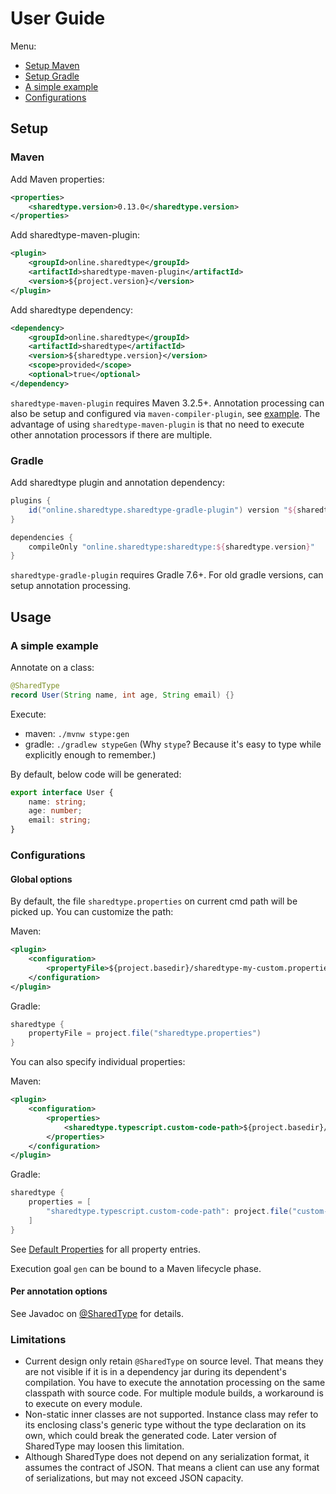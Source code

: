 # User Guide
Menu:
* [Setup Maven](#Maven)
* [Setup Gradle](#Gradle)
* [A simple example](#A-simple-example)
* [Configurations](#Configurations)

## Setup
### Maven

Add Maven properties:
```xml
<properties>
    <sharedtype.version>0.13.0</sharedtype.version>
</properties>
```

Add sharedtype-maven-plugin:
```xml
<plugin>
    <groupId>online.sharedtype</groupId>
    <artifactId>sharedtype-maven-plugin</artifactId>
    <version>${project.version}</version>
</plugin>
```

Add sharedtype dependency:
```xml
<dependency>
    <groupId>online.sharedtype</groupId>
    <artifactId>sharedtype</artifactId>
    <version>${sharedtype.version}</version>
    <scope>provided</scope>
    <optional>true</optional>
</dependency>
```

`sharedtype-maven-plugin` requires Maven 3.2.5+.
Annotation processing can also be setup and configured via `maven-compiler-plugin`, see [example](../it/pom.xml).
The advantage of using `sharedtype-maven-plugin` is that no need to execute other annotation processors if there are multiple.

### Gradle
Add sharedtype plugin and annotation dependency:
```groovy
plugins {
    id("online.sharedtype.sharedtype-gradle-plugin") version "${sharedtype.version}"
}

dependencies {
    compileOnly "online.sharedtype:sharedtype:${sharedtype.version}"
}
```

`sharedtype-gradle-plugin` requires Gradle 7.6+. For old gradle versions, can setup annotation processing.
## Usage

### A simple example
Annotate on a class:
```java
@SharedType
record User(String name, int age, String email) {}
```

Execute:
* maven: `./mvnw stype:gen`
* gradle: `./gradlew stypeGen`
(Why `stype`? Because it's easy to type while explicitly enough to remember.)

By default, below code will be generated:
```typescript
export interface User {
    name: string;
    age: number;
    email: string;
}
```

### Configurations

#### Global options
By default, the file `sharedtype.properties` on current cmd path will be picked up.
You can customize the path:

Maven:
```xml
<plugin>
    <configuration>
        <propertyFile>${project.basedir}/sharedtype-my-custom.properties</propertyFile>
    </configuration>
</plugin>
```

Gradle:
```groovy
sharedtype {
    propertyFile = project.file("sharedtype.properties")
}
```

You can also specify individual properties:

Maven:
```xml
<plugin>
    <configuration>
        <properties>
            <sharedtype.typescript.custom-code-path>${project.basedir}/custom-code.ts</sharedtype.typescript.custom-code-path>
        </properties>
    </configuration>
</plugin>
```

Gradle:
```groovy
sharedtype {
    properties = [
        "sharedtype.typescript.custom-code-path": project.file("custom-code.ts").absolutePath
    ]
}
```

See [Default Properties](../processor/src/main/resources/sharedtype-default.properties) for all property entries.

Execution goal `gen` can be bound to a Maven lifecycle phase.
#### Per annotation options
See Javadoc on [@SharedType](../annotation/src/main/java/online/sharedtype/SharedType.java) for details.

### Limitations
* Current design only retain `@SharedType` on source level. That means they are not visible if it is in a dependency jar during its dependent's compilation.
You have to execute the annotation processing on the same classpath with source code.
For multiple module builds, a workaround is to execute on every module.
* Non-static inner classes are not supported. Instance class may refer to its enclosing class's generic type without the type declaration on its own,
which could break the generated code. Later version of SharedType may loosen this limitation.
* Although SharedType does not depend on any serialization format, it assumes the contract of JSON.
That means a client can use any format of serializations, but may not exceed JSON capacity.
